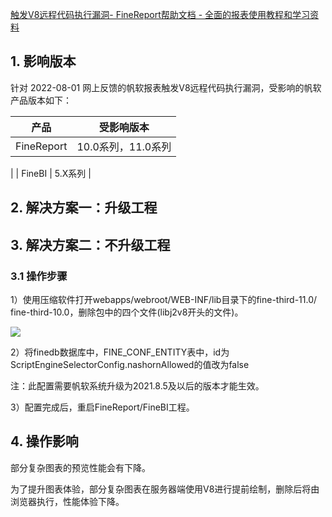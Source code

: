 [触发V8远程代码执行漏洞- FineReport帮助文档 - 全面的报表使用教程和学习资料](https://help.fanruan.com/finereport/doc-view-4837.html) 

1\. 影响版本
--------

针对 2022-08-01 网上反馈的帆软报表触发V8远程代码执行漏洞，受影响的帆软产品版本如下：

| 产品 | 受影响版本 |
| --- | --- |
| FineReport | 10.0系列，11.0系列  
 |
| FineBI | 5.X系列 |

2\. 解决方案一：升级工程
--------------

3\. 解决方案二：不升级工程
---------------

### 3.1 操作步骤

1）使用压缩软件打开webapps/webroot/WEB-INF/lib目录下的fine-third-11.0/ fine-third-10.0，删除包中的四个文件(libj2v8开头的文件)。

![](https://clipper-1322362908.cos.ap-shanghai.myqcloud.com/images/20231122/2a7a6c28-bb3c-445b-b64c-581d8f73744b.png)

2）将finedb数据库中，FINE\_CONF\_ENTITY表中，id为ScriptEngineSelectorConfig.nashornAllowed的值改为false

注：此配置需要帆软系统升级为2021.8.5及以后的版本才能生效。

3）配置完成后，重启FineReport/FineBI工程。

4\. 操作影响
--------

部分复杂图表的预览性能会有下降。

为了提升图表体验，部分复杂图表在服务器端使用V8进行提前绘制，删除后将由浏览器执行，性能体验下降。
